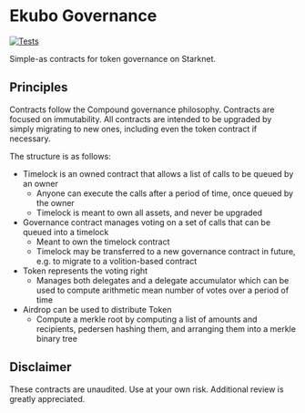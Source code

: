 # Ekubo Governance

[![Tests](https://github.com/EkuboProtocol/governance/actions/workflows/test.yaml/badge.svg)](https://github.com/EkuboProtocol/governance/actions/workflows/test.yaml)

Simple-as contracts for token governance on Starknet.

## Principles

Contracts follow the Compound governance philosophy.
Contracts are focused on immutability.
All contracts are intended to be upgraded by simply migrating to new ones, including even the token contract if necessary.

The structure is as follows:

- Timelock is an owned contract that allows a list of calls to be queued by an owner
    - Anyone can execute the calls after a period of time, once queued by the owner
    - Timelock is meant to own all assets, and never be upgraded
- Governance contract manages voting on a set of calls that can be queued into a timelock
    - Meant to own the timelock contract
    - Timelock may be transferred to a new governance contract in future, e.g. to migrate to a volition-based contract
- Token represents the voting right
    - Manages both delegates and a delegate accumulator which can be used to compute arithmetic mean number of votes over a period of time 
- Airdrop can be used to distribute Token
    - Compute a merkle root by computing a list of amounts and recipients, pedersen hashing them, and arranging them into a merkle binary tree

## Disclaimer

These contracts are unaudited. Use at your own risk. Additional review is greatly appreciated.
